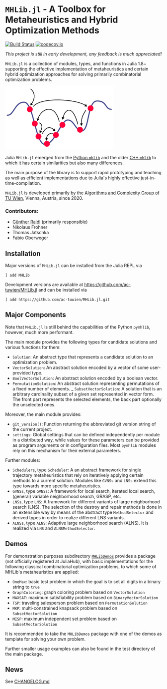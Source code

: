 # `MHLib.jl` - A Toolbox for Metaheuristics and Hybrid Optimization Methods

[![Build Status](https://github.com/ac-tuwien/MHLib.jl/workflows/CI/badge.svg)](https://github.com/ac-tuwien/MHLib.jl/actions?query=workflow%3ACI+branch%3Amaster)
[![codecov.io](http://codecov.io/github/ac-tuwien/MHLib.jl/coverage.svg?branch=master)](http://codecov.io/github/ac-tuwien/MHLib.jl?branch=master)

_This project is still in early development, any feedback is much appreciated!_

`MHLib.jl` is a collection of modules, types, and functions  in Julia 1.8+ supporting
the effective implementation of metaheuristics and certain hybrid optimization approaches
for solving primarily combinatorial optimization problems.

![ ](mh.png)

Julia `MHLib.jl` emerged from the
[Python `mhlib`](https://github.com/ac-tuwien/pymhlib) and the older
[C++ `mhlib`](https://bitbucket.org/ads-tuwien/mhlib) to which it has certain similarities
but also many differences.

The main purpose of the library is to support rapid prototyping and teaching as well
as efficient implementations due to Julia's highly effective just-in-time-compilation.

`MHLib.jl` is developed primarily by the
[Algorithms and Complexity Group of TU Wien](https://www.ac.tuwien.ac.at),
Vienna, Austria, since 2020.

### Contributors:
- [Günther Raidl](https://www.ac.tuwien.ac.at/raidl) (primarily responsible)
- Nikolaus Frohner
- Thomas Jatschka
- Fabio Oberweger

## Installation

Major versions of `MHLib.jl` can be installed from the Julia REPL via

    ] add MHLib

Development versions are available at https://github.com/ac-tuwien/MHLib.jl and can be
installed via

    ] add https://github.com/ac-tuwien/MHLib.jl.git

## Major Components

Note that `MHLib.jl` is still behind the capabilities of the Python `pymhlib`, however, much more performant.

The main module provides the following types for candidate solutions and various
functions for them:
- `Solution`:
    An abstract type that represents a candidate solution to an optimization problem.
- `VectorSolution`:
    An abstract solution encoded by a vector of some user-provided type.
- `BoolVectorSolution`:
    An abstract solution encoded by a boolean vector.
- `PermutationSolution`:
    An abstract solution representing permutations of a fixed number of elements.
_ `SubsetVectorSolution`:
    A solution that is an arbitrary cardinality subset of a given set
    represented in vector form. The front part represents the selected
    elements, the back part optionally the unselected ones.

Moreover, the main module provides:
- `git_version()`:
    Function returning the abbreviated git version string of the current project.
- `settings`:
    Global settings that can be defined independently per module in a distributed
    way, while values for these parameters can be provided as program arguments or in
    configuration files. Most `pymhlib` modules rely on this mechanism for their external
    parameters.

Further modules:

- `Schedulers`, type `Scheduler`:
    A an abstract framework for single trajectory metaheuristics that rely on iteratively
    applying certain methods to a current solution.
    Modules like `GVNSs` and `LNSs` extend this type towards
    more specific metaheuristics.
- `GVNSs`, type `GVNSs`:
    A framework for local search, iterated local search, (general) variable neighborhood
    search, GRASP, etc.
- `LNSs`, type `LNS`:
    A framework for different variants of large neighborhood search (LNS).
    The selection of the destroy and repair methods is done in an extensible way by
    means of the abstract type `MethodSelector` and derived types in order to realize 
    different LNS variants.
- `ALNSs`, type `ALNS`:
    Adaptive large neighborhood search (ALNS). It is realized via `LNS` and 
    `ALNSMethodSelector`.


## Demos

For demonstration purposes subdirectory [`MHLibDemos`](MHLibDemos/README.md) provides a package (not officially registered at JuliaHub), with basic implementations for the following classical combinatorial optimization problems, to which some of MHLib's metaheuristics are applied:

- `OneMax`: basic test problem in which the goal is to set all digits in a binary
    string to `true`
- `GraphColoring`: graph coloring problem based on `VectorSolution`
- `MAXSAT`: maximum satisfiability problem based on `BinaryVectorSolution`
- `TSP`: traveling salesperson problem based on `PermutationSolution`
- `MKP`: multi-constrained knapsack problem based on `SubsetVectorSolution`
- `MISP`: maximum independent set problem based on `SubsetVectorSolution`

It is recommended to take the `MHLibDemos` package with one of the demos as template for 
solving your own problem.

Further smaller usage examples can also be found in the test directory of the main package.

## News

See [CHANGELOG.md](CHANGELOG.md)

